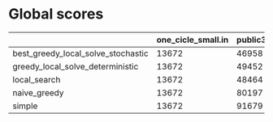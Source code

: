 # Global scores 

| | one_cicle_small.in | public3.in | not_regular_only_small.in | not_regular_only_large.in | fair_salesman_large.in | regular_small.in | whirl_large.in | one_cicle_large.in | whirl_small.in | fair_salesman_small.in | regular_large.in |
| --- | --- | --- | --- | --- | --- | --- | --- | --- | --- | --- | --- |
| best_greedy_local_solve_stochastic|  13672 |  46958 |  29783 |  0 |  0 |  29688 |  0 |  0 |  36882 |  11956 |  0 |
| greedy_local_solve_deterministic|  13672 |  49452 |  29783 |  0 |  0 |  26210 |  0 |  0 |  36882 |  11956 |  0 |
| local_search|  13672 |  48464 |  29783 |  0 |  53265 |  26210 |  910891 |  1.05781e+06 |  36882 |  11956 |  159542 |
| naive_greedy|  13672 |  80197 |  29783 |  0 |  0 |  26210 |  0 |  0 |  36882 |  11956 |  0 |
| simple|  13672 |  91679 |  29783 |  -1 |  995479 |  26210 |  907140 |  1.05781e+06 |  36882 |  11956 |  1.28935e+06 |
